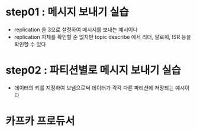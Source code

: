 # step01 : 메시지 보내기 실습
- replication 을 3으로 설정하여 메시지를 보내는 예시이다
- replication 자체를 확인할 순 없지만 topic describe 에서 리더, 팔로워, ISR 등을 확인할 수 있다

# step02 : 파티션별로 메시지 보내기 실습
- 데이터의 키를 지정하여 보냄으로써 데이터가 각각 다른 파티션에 저장되는 예시이다

# 카프카 프로듀서




